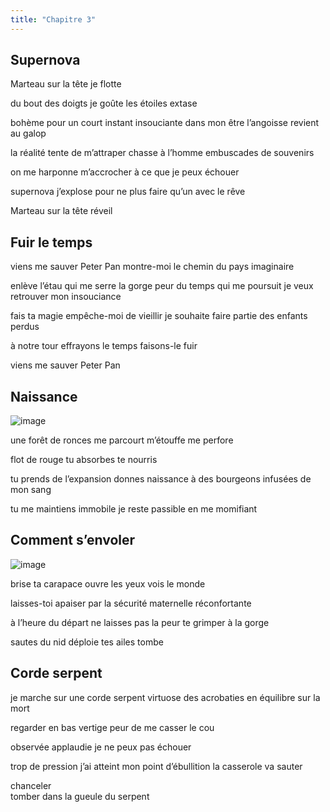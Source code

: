 ```yaml
---
title: "Chapitre 3"
---
```



## Supernova ##

Marteau sur la tête
je flotte

du bout des doigts 
je goûte les étoiles 
extase 

bohème pour un court instant 
insouciante dans mon être 
l’angoisse revient au galop 

la réalité tente de m’attraper 
chasse à l’homme 
embuscades de souvenirs 

on me harponne 
m’accrocher à ce que je peux
échouer 

supernova 
j’explose pour ne plus faire qu’un 
avec le rêve

Marteau sur la tête
réveil 



## Fuir le temps ##


viens me sauver Peter Pan 
montre-moi le chemin 
du pays imaginaire 

enlève l’étau qui me serre la gorge 
peur du temps qui me poursuit
je veux retrouver mon insouciance 

fais ta magie 
empêche-moi de vieillir
je souhaite faire partie des enfants perdus 

à notre tour
effrayons le temps
faisons-le fuir 

viens me sauver Peter Pan 




## Naissance ##

![image](https://user-images.githubusercontent.com/125372688/229930370-830a7246-7f4f-47f9-92eb-0c026984df8a.png)


une forêt de ronces me parcourt
m’étouffe
me perfore

flot de rouge 
tu absorbes
te nourris

tu prends de l’expansion
donnes naissance à des bourgeons 
infusées de mon sang 

tu me maintiens immobile 
je reste passible 
en me momifiant 





## Comment s’envoler ##

![image](https://user-images.githubusercontent.com/125372688/229929797-25a371a1-c0c9-42e6-8003-009e6e5b296c.png)

brise ta carapace 
ouvre les yeux 
vois le monde

laisses-toi apaiser 
par la sécurité maternelle
réconfortante

à l’heure du départ
ne laisses pas la peur 
te grimper à la gorge 

sautes du nid 
déploie tes ailes 
tombe                                 




## Corde serpent ##


je marche sur une corde serpent 
virtuose des acrobaties 
en équilibre sur la mort

regarder en bas
vertige 
peur de me casser le cou

observée
applaudie 
je ne peux pas échouer

trop de pression 
j’ai atteint mon point d’ébullition
la casserole va sauter 

chanceler  
tomber 
dans la gueule du serpent 
